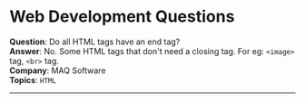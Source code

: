 # Web Development Questions

**Question**: Do all HTML tags have an end tag? <br/>
**Answer**: No. Some HTML tags that don't need a closing tag. For eg: `<image>` tag, `<br>` tag.<br/>
**Company**: MAQ Software <br/>
**Topics**: `HTML`

---
